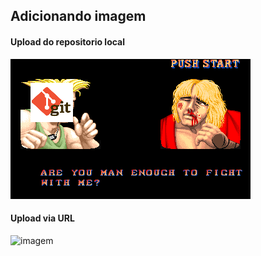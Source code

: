 ## Adicionando imagem

#### Upload do repositorio local

![foto](https://github.com/moisesnascimento/github-commits-personalizados/blob/master/imagens/img1.png)

#### Upload via URL

![imagem](https://upload.wikimedia.org/wikipedia/pt/3/30/Java_programming_language_logo.svg)